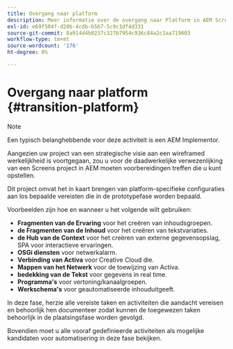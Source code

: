 ```yaml
---
title: Overgang naar platform
description: Meer informatie over de overgang naar Platform in AEM Screens.
exl-id: e69f504f-d20b-4cdb-b567-5c9c1df4d331
source-git-commit: 8a914d4b0237c327b7954c936c84a2c1aa719603
workflow-type: tm+mt
source-wordcount: '176'
ht-degree: 0%

---
```


# Overgang naar platform {#transition-platform}

>[!NOTE]
>
>Een typisch belanghebbende voor deze activiteit is een AEM Implementor.

Aangezien uw project van een strategische visie aan een wireframed werkelijkheid is voortgegaan, zou u voor de daadwerkelijke verwezenlijking van een Screens project in AEM moeten voorbereidingen treffen die u kunt opstellen.

Dit project omvat het in kaart brengen van platform-specifieke configuraties aan los bepaalde vereisten die in de prototypefase worden bepaald.

Voorbeelden zijn hoe en wanneer u het volgende wilt gebruiken:

* **Fragmenten van de Ervaring** voor het creëren van inhoudsgroepen.
* **de Fragmenten van de Inhoud** voor het creëren van tekstvariaties.
* **de Hub van de Context** voor het creëren van externe gegevensopslag, SPA voor interactieve ervaringen.
* **OSGi diensten** voor netwerkalarm.
* **Verbinding van Activa** voor Creative Cloud die.
* **Mappen van het Netwerk** voor de toewijzing van Activa.
* **bedekking van de Tekst** voor gegevens in real time.
* **Programma&#39;s** voor vertoning/kanaalgroepen.
* **Werkschema&#39;s** voor geautomatiseerde inhouduitgeeft.

In deze fase, herzie alle vereiste taken en activiteiten die aandacht vereisen en behoorlijk hen documenteer zodat kunnen de toegewezen taken behoorlijk in de plaatsingsfase worden gevolgd.

Bovendien moet u alle vooraf gedefinieerde activiteiten als mogelijke kandidaten voor automatisering in deze fase bekijken.
